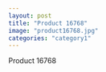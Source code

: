 ```yaml
---
layout: post
title: "Product 16768"
image: "product16768.jpg"
categories: "category1"
---
```

Product 16768
